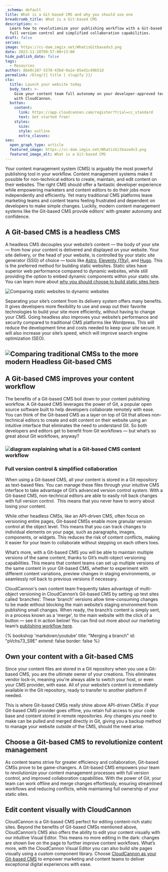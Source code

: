 ```yaml
---
_schema: default
title: What is a Git-based CMS and why you should use one
breadcrumb_title: What is a Git-based CMS
description: >-
  Learn how to revolutionize your publishing workflow with a Git-based CMS's
  full version control and simplified collaboration capabilities.
draft: false
series:
image: https://cc-dam.imgix.net/WhatisGitbasedv3.png
date: 2023-11-28T09:57:00+13:00
hide_publish_date: false
tags:
  - Resources
author: 8be0c187-5378-43bd-9a1e-85ed1c49b51d
permalink: /blog/{{ title | slugify }}/
cta:
  title: Launch your website today
  body_text: >-
    Give your content team full autonomy on your developer-approved tech stack
    with CloudCannon.
  button:
    content:
      link: https://app.cloudcannon.com/register?trial=cc_standard
      text: Get started free!
    styles:
      size:
      style: outline
      extra_classes:
seo:
  open_graph_type: article
  featured_image: https://cc-dam.imgix.net/WhatisGitbasedv3.png
  featured_image_alt: What is a Git-based CMS
---
```

Your content management system (CMS) is arguably the most powerful publishing tool in your workflow. Content management systems make it possible for non-technical editors to create, maintain, and edit content on their websites. The right CMS should offer a fantastic developer experience while empowering marketers and content editors to do their jobs more independently and efficiently. Yet many traditional CMS platforms leave marketing teams and content teams feeling frustrated and dependent on developers to make simple changes. Luckily, modern content management systems like the Git-based CMS provide editors’ with greater autonomy and confidence.

## A Git-based CMS is a headless CMS

A headless CMS decouples your website’s content — the body of your site — from how your content is delivered and displayed on your website. Your site delivery, or the head of your website, is controlled by your static site generator (SSG) of choice — tools like <a target="_blank" rel="noopener" href="https://astro.build/">Astro</a>, <a target="_blank" rel="noopener" href="https://www.11ty.dev/">Eleventy (11ty)</a>, and <a target="_blank" rel="noopener" href="https://gohugo.io/">Hugo</a>. This is the preferred method for building static websites. Static sites have superior web performance compared to dynamic websites, while still providing the option to embed dynamic components within your static site. You can learn more about <a target="_blank" rel="noopener" href="https://cloudcannon.com/blog/static-vs-dynamic-websites-the-definitive-guide/">why you should choose to build static sites here</a>.

![Comparing static websites to dynamic websites](https://cc-dam.imgix.net/DynamicStaticImage.png "Static vs. Dynamic websites")

Separating your site’s content from its delivery system offers many benefits. It gives developers more flexibility to use and swap out their favorite technologies to build your site more efficiently, without having to change your CMS. Going headless also improves your website’s performance and security compared to traditional CMS platforms like Wordpress. This will reduce the development time and costs needed to keep your site secure. It will also increase your site’s speed, which will improve search engine optimization (SEO).

## ![Comparing traditional CMSs to the more modern Headless Git-based CMS](https://cc-dam.imgix.net/CMSCompareImage.png "Traditional CMS vs. Headless Git-based CMS")

##

## A Git-based CMS improves your content workflow

The benefits of a Git-based CMS boil down to your content publishing workflow. A Git-based CMS leverages the power of Git, a popular open source software built to help developers collaborate remotely with ease. You can think of the Git-based CMS as a layer on top of Git that allows non-technical editors to create and edit content on their website using an intuitive interface that eliminates the need to understand Git. So both developers and editors get to benefit from Git workflows — but what’s so great about Git workflows, anyway?

### ![diagram explaining what is a Git-based CMS content workflow](https://cc-dam.imgix.net/GitCMSfinalimage.png "Git-based CMS content workflow")

###

### Full version control & simplified collaboration

When using a Git-based CMS, all your content is stored in a Git repository as text-based files. You can manage these files through your intuitive CMS interface to take advantage of Git’s advanced version control system. With a Git-based CMS, non-technical editors are able to easily roll back changes with full version control.&nbsp; This means that you never have to worry about losing your content.

While other headless CMSs, like an API-driven CMS, often focus on versioning entire pages, Git-based CMSs enable more granular version control at the object level. This means that you can track changes to individual elements on your page, such as paragraphs, images, components, or widgets. This reduces the risk of content conflicts, making it easier for your team to collaborate without stepping on each others toes.

What’s more, with a Git-based CMS you will be able to maintain multiple versions of the same content, thanks to Git’s multi-object versioning capabilities. This means that content teams can set up multiple versions of the same content in your Git-based CMS, whether to experiment with different content variations, preview changes in staging environments, or seamlessly roll back to previous versions if necessary.

CloudCannon's own content team frequently takes advantage of multi-object versioning in CloudCannon’s Git-based CMS by setting up test sites called ‘branches’. These 'branch' versions allow time-consuming changes to be made without blocking the main website’s staging environment from publishing small changes. When ready, the branch’s content is simply sent, in a process known as a 'merge', to the main website with the click of a button — see it in action below! You can find out more about our marketing team’s <a target="_blank" rel="noopener" href="https://cloudcannon.com/blog/cloudcannon-com-is-now-built-with-eleventy/">publishing workflow here</a>.

{% bookshop 'markdown/youtube' title: "Merging a branch" id: "pVchs73_S9E" extend: false border: false %}

## Own your content with a Git-based CMS

Since your content files are stored in a Git repository when you use a Git-based CMS, you are the ultimate owner of your creations. This eliminates vendor lock-in, meaning you're always able to switch your host, or even your CMS provider, with ease. All of your website’s content is immediately available in the Git repository, ready to transfer to another platform if needed.

This is where Git-based CMSs really shine above API-driven CMSs: if your Git-based CMS provider goes offline, you retain full access to your code base and content stored in remote repositories. Any changes you need to make can be pulled and merged directly in Git, giving you a backup method to manage your website outside of the CMS, should the need arise.

## Choose a Git-based CMS to revolutionize content management

As content teams strive for greater efficiency and collaboration, Git-based CMSs prove to be game-changers. A Git-based CMS empowers your team to revolutionize your content management processes with full version control, and improved collaboration capabilities. With the power of Git, your team can work offline and merge changes effortlessly, ensuring streamlined workflows and reducing conflicts, while maintaining full ownership of your static sites.

## Edit content visually with CloudCannon

CloudCannon is a Git-based CMS perfect for editing content-rich static sites. Beyond the benefits of Git-based CMSs mentioned above, CloudCannon’s CMS also offers the ability to edit your content visually with our intuitive Visual Editor. This means no more editing in the dark: changes are shown live on the page to further improve content workflows. What’s more, with the CloudCannon Visual Editor you can also build site pages visually using a custom component library. Choose <a target="_blank" rel="noopener" href="https://cloudcannon.com/git-cms/">CloudCannon as your Git-based CMS</a> to empower marketing and content teams to deliver exceptional digital experiences with ease.

<!-- notionvc: 4015f6a6-b9de-40a2-96a2-fe7832278b22 -->